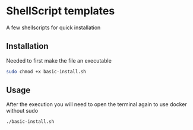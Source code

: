# ShellScript templates

A few shellscripts for quick installation

## Installation
Needed to first make the file an executable

```bash
sudo chmod +x basic-install.sh
```

## Usage
After the execution you will need to open the terminal again to use docker without sudo
```sh
./basic-install.sh
```
